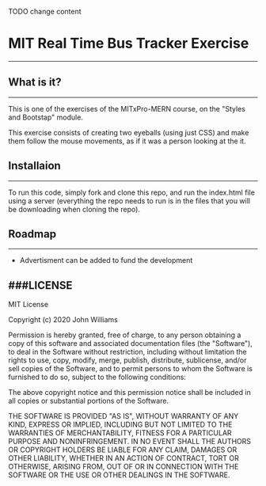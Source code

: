 TODO change content

# MIT Real Time Bus Tracker Exercise

---

## What is it?

---

This is one of the exercises of the MITxPro-MERN course, on the "Styles and Bootstap" module.

This exercise consists of creating two eyeballs (using just CSS) and make them follow the mouse movements, as if it was a person looking at the it.

## Installaion

---

To run this code, simply fork and clone this repo, and run the index.html file using a server (everything the repo needs to run is in the files that you will be downloading when cloning the repo).

## Roadmap

---

- Advertisment can be added to fund the development

## ###LICENSE

MIT License

Copyright (c) 2020 John Williams

Permission is hereby granted, free of charge, to any person obtaining a copy
of this software and associated documentation files (the "Software"), to deal
in the Software without restriction, including without limitation the rights
to use, copy, modify, merge, publish, distribute, sublicense, and/or sell
copies of the Software, and to permit persons to whom the Software is
furnished to do so, subject to the following conditions:

The above copyright notice and this permission notice shall be included in all
copies or substantial portions of the Software.

THE SOFTWARE IS PROVIDED "AS IS", WITHOUT WARRANTY OF ANY KIND, EXPRESS OR
IMPLIED, INCLUDING BUT NOT LIMITED TO THE WARRANTIES OF MERCHANTABILITY,
FITNESS FOR A PARTICULAR PURPOSE AND NONINFRINGEMENT. IN NO EVENT SHALL THE
AUTHORS OR COPYRIGHT HOLDERS BE LIABLE FOR ANY CLAIM, DAMAGES OR OTHER
LIABILITY, WHETHER IN AN ACTION OF CONTRACT, TORT OR OTHERWISE, ARISING FROM,
OUT OF OR IN CONNECTION WITH THE SOFTWARE OR THE USE OR OTHER DEALINGS IN THE
SOFTWARE.
